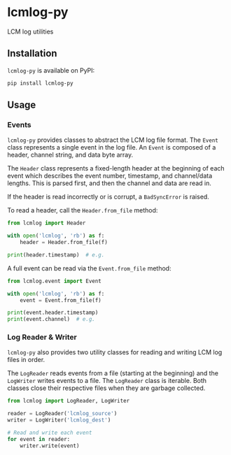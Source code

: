 # lcmlog-py

LCM log utilities

## Installation

`lcmlog-py` is available on PyPI:

```bash
pip install lcmlog-py
```

## Usage

### Events

`lcmlog-py` provides classes to abstract the LCM log file format. The `Event` class represents a single event in the log file. An `Event` is composed of a header, channel string, and data byte array.

The `Header` class represents a fixed-length header at the beginning of each event which describes the event number, timestamp, and channel/data lengths. This is parsed first, and then the channel and data are read in.

If the header is read incorrectly or is corrupt, a `BadSyncError` is raised.

To read a header, call the `Header.from_file` method:

```python
from lcmlog import Header

with open('lcmlog', 'rb') as f:
    header = Header.from_file(f)

print(header.timestamp)  # e.g.
```

A full event can be read via the `Event.from_file` method:

```python
from lcmlog.event import Event

with open('lcmlog', 'rb') as f:
    event = Event.from_file(f)

print(event.header.timestamp)
print(event.channel)  # e.g.
```

### Log Reader & Writer

`lcmlog-py` also provides two utility classes for reading and writing LCM log files in order.

The `LogReader` reads events from a file (starting at the beginning) and the `LogWriter` writes events to a file. The `LogReader` class is iterable. Both classes close their respective files when they are garbage collected.

```python
from lcmlog import LogReader, LogWriter

reader = LogReader('lcmlog_source')
writer = LogWriter('lcmlog_dest')

# Read and write each event
for event in reader:
    writer.write(event)
```